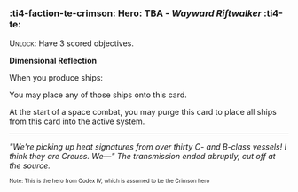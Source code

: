### :ti4-faction-te-crimson: **Hero**: TBA - _Wayward Riftwalker_ :ti4-te:

<span style="font-variant:small-caps;">Unlock</span>: Have 3 scored objectives.

**Dimensional Reflection**

When you produce ships:

You may place any of those ships onto this card.

At the start of a space combat, you may purge this card to place all ships from this card into the active system.

---

*"We're picking up heat signatures from over thirty C- and B-class vessels! I think they are Creuss. We—" The transmission ended abruptly, cut off at the source.*

<sup><sub>Note: This is the hero from Codex IV, which is assumed to be the Crimson hero</sub></sup>